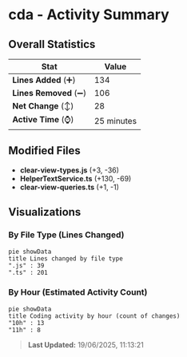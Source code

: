 # cda - Activity Summary 

## Overall Statistics

| Stat                   | Value                                                             |
| ---------------------- | ----------------------------------------------------------------- |
| **Lines Added** (➕)   | 134                                          |
| **Lines Removed** (➖) | 106                                        |
| **Net Change** (↕)    | 28                |
| **Active Time** (⌚)   | 25 minutes |


## Modified Files
- **clear-view-types.js** (+3, -36)
- **HelperTextService.ts** (+130, -69)
- **clear-view-queries.ts** (+1, -1)

## Visualizations

### By File Type (Lines Changed)

```mermaid
pie showData
title Lines changed by file type
".js" : 39
".ts" : 201
```

### By Hour (Estimated Activity Count)

```mermaid
pie showData
title Coding activity by hour (count of changes)
"10h" : 13
"11h" : 8
```


> **Last Updated:** 19/06/2025, 11:13:21